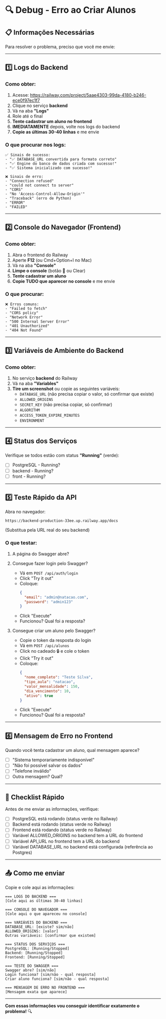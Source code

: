 # 🔍 Debug - Erro ao Criar Alunos

## 📋 Informações Necessárias

Para resolver o problema, preciso que você me envie:

---

## 1️⃣ Logs do Backend

### Como obter:

1. Acesse: https://railway.com/project/5aae4303-99da-4180-b246-ece0f97ec1f7
2. Clique no serviço **backend**
3. Vá na aba **"Logs"**
4. Role até o final
5. **Tente cadastrar um aluno no frontend**
6. **IMEDIATAMENTE** depois, volte nos logs do backend
7. **Copie as últimas 30-40 linhas** e me envie

### O que procurar nos logs:

```
✅ Sinais de sucesso:
- "✅ DATABASE_URL convertida para formato correto"
- "✅ Engine do banco de dados criada com sucesso!"
- "✅ Sistema inicializado com sucesso!"

❌ Sinais de erro:
- "Connection refused"
- "could not connect to server"
- "CORS"
- "No 'Access-Control-Allow-Origin'"
- "Traceback" (erro de Python)
- "ERROR"
- "FAILED"
```

---

## 2️⃣ Console do Navegador (Frontend)

### Como obter:

1. Abra o frontend do Railway
2. Aperte **F12** (ou Cmd+Option+I no Mac)
3. Vá na aba **"Console"**
4. **Limpe o console** (botão 🚫 ou Clear)
5. **Tente cadastrar um aluno**
6. **Copie TUDO que aparecer no console** e me envie

### O que procurar:

```
❌ Erros comuns:
- "Failed to fetch"
- "CORS policy"
- "Network Error"
- "500 Internal Server Error"
- "401 Unauthorized"
- "404 Not Found"
```

---

## 3️⃣ Variáveis de Ambiente do Backend

### Como obter:

1. No serviço **backend** do Railway
2. Vá na aba **"Variables"**
3. **Tire um screenshot** ou copie as seguintes variáveis:
   - `DATABASE_URL` (não precisa copiar o valor, só confirmar que existe)
   - `ALLOWED_ORIGINS`
   - `SECRET_KEY` (não precisa copiar, só confirmar)
   - `ALGORITHM`
   - `ACCESS_TOKEN_EXPIRE_MINUTES`
   - `ENVIRONMENT`

---

## 4️⃣ Status dos Serviços

Verifique se todos estão com status **"Running"** (verde):

- [ ] PostgreSQL - Running?
- [ ] backend - Running?
- [ ] front - Running?

---

## 5️⃣ Teste Rápido da API

Abra no navegador:

```
https://backend-production-33ee.up.railway.app/docs
```

(Substitua pela URL real do seu backend)

### O que testar:

1. A página do Swagger abre?
2. Consegue fazer login pelo Swagger?
   - Vá em `POST /api/auth/login`
   - Click "Try it out"
   - Coloque:
     ```json
     {
       "email": "admin@natacao.com",
       "password": "admin123"
     }
     ```
   - Click "Execute"
   - Funcionou? Qual foi a resposta?

3. Consegue criar um aluno pelo Swagger?
   - Copie o token da resposta do login
   - Vá em `POST /api/alunos`
   - Click no cadeado 🔒 e cole o token
   - Click "Try it out"
   - Coloque:
     ```json
     {
       "nome_completo": "Teste Silva",
       "tipo_aula": "natacao",
       "valor_mensalidade": 150,
       "dia_vencimento": 10,
       "ativo": true
     }
     ```
   - Click "Execute"
   - Funcionou? Qual foi a resposta?

---

## 6️⃣ Mensagem de Erro no Frontend

Quando você tenta cadastrar um aluno, qual mensagem aparece?

- [ ] "Sistema temporariamente indisponível"
- [ ] "Não foi possível salvar os dados"
- [ ] "Telefone inválido"
- [ ] Outra mensagem? Qual?

---

## 🎯 Checklist Rápido

Antes de me enviar as informações, verifique:

- [ ] PostgreSQL está rodando (status verde no Railway)
- [ ] Backend está rodando (status verde no Railway)
- [ ] Frontend está rodando (status verde no Railway)
- [ ] Variável ALLOWED_ORIGINS no backend tem a URL do frontend
- [ ] Variável API_URL no frontend tem a URL do backend
- [ ] Variável DATABASE_URL no backend está configurada (referência ao Postgres)

---

## 📤 Como me enviar

Copie e cole aqui as informações:

```
=== LOGS DO BACKEND ===
[Cole aqui as últimas 30-40 linhas]

=== CONSOLE DO NAVEGADOR ===
[Cole aqui o que apareceu no console]

=== VARIÁVEIS DO BACKEND ===
DATABASE_URL: [existe? sim/não]
ALLOWED_ORIGINS: [valor]
Outras variáveis: [confirmar que existem]

=== STATUS DOS SERVIÇOS ===
PostgreSQL: [Running/Stopped]
Backend: [Running/Stopped]
Frontend: [Running/Stopped]

=== TESTE DO SWAGGER ===
Swagger abre? [sim/não]
Login funciona? [sim/não - qual resposta]
Criar aluno funciona? [sim/não - qual resposta]

=== MENSAGEM DE ERRO NO FRONTEND ===
[Mensagem exata que aparece]
```

---

**Com essas informações vou conseguir identificar exatamente o problema!** 🔍
